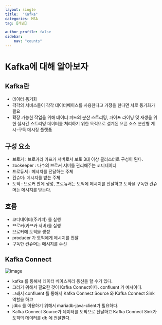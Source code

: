 ```yaml
---
layout: single
title:  "Kafka"
categories: MSA
tag: [개념]

author_profile: false
sidebar:
    nav: "counts"
---
```


# Kafka에 대해 알아보자

## Kafka란

- 데이터 동기화
- 각각의 서비스들이 각각 데이터베이스를 사용한다고 가정을 한다면 서로 동기화가 필요
- 확장 가능한 작업을 위해 데이터 피드의 분산 스트리밍, 파이프 라이닝 및 재생을 위한 실시간 스트리밍 데이터를 처리하기 위한 목적으로 설계된 오픈 소스 분산형 게시-구독 메시징 플랫폼

## 구성 요소

- 브로커 : 브로커라 카프카 서버로서 보토 3대 이상 클러스터로 구성이 된다.
- zookeeper : 다수의 브로커 서버를 관리해주는 코디네이터
- 프로듀서 : 메시지를 전달하는 주체
- 컨슈머: 메시지를 받는 주체
- 토픽 : 브로커 안에 생성, 프로듀서는 토픽에 메시지를 전달하고 토픽을 구독한 컨슈머는 메시지를 받는다.

## 흐름

- 코디네이터(주키퍼) 를 실행
- 브로커(카프카 서버)를 실행
- 브로커에 토픽을 생성
- producer 가 토픽에게 메시지를 전달
- 구독한 컨슈머는 메시지를 수신

## Kafka Connect

![image](https://user-images.githubusercontent.com/108928206/228863762-f0fc69f7-5a33-42ed-8ae5-fbb110aa72e9.png)

- kafka 를 통해서 데이터 베이스끼리 통신을 할 수가 있다.
- 그러기 위해서 필요한 것이 Kafka Connect이다. confluent 가 예시이다.
- 그래서 confluent 를 통해서 Kafka Connect Source 와 Kafka Connect Sink 역할을 하고
- jdbc 를 이용하기 위해서 mariadb-java-client가 필요하다.
- Kafka Connect Source가 데이터를 토픽으로 전달하고 Kafka Connect Sink가 토픽의 데이터를 db 에 전달한다.

